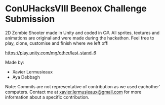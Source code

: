 # ConUHacksVIII Beenox Challenge Submission
2D Zombie Shooter made in Unity and coded in C#. All sprites, textures and animations are original and were made during the hackathon. Feel free to play, clone, customise and finish where we left off! 

https://play.unity.com/mg/other/last-stand-6

Made by:
 - Xavier Lermusieaux
 - Aya Debbagh

Note: Commits are not representative of contribution as we used eachother' computers. Contact me at xavier.lermusieaux@gmail.com for more information about a specific contribution.
